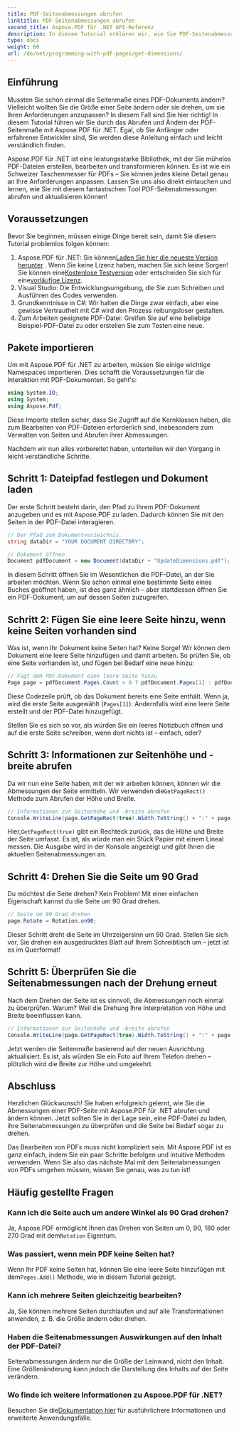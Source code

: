 ```yaml
---
title: PDF-Seitenabmessungen abrufen
linktitle: PDF-Seitenabmessungen abrufen
second_title: Aspose.PDF für .NET API-Referenz
description: In diesem Tutorial erklären wir, wie Sie PDF-Seitenabmessungen ermitteln und mit Aspose.PDF für .NET Manipulationen durchführen. Detaillierte Schritte führen Sie durch den Vorgang.
type: docs
weight: 60
url: /de/net/programming-with-pdf-pages/get-dimensions/
---
```

## Einführung

Mussten Sie schon einmal die Seitenmaße eines PDF-Dokuments ändern? Vielleicht wollten Sie die Größe einer Seite ändern oder sie drehen, um sie Ihren Anforderungen anzupassen? In diesem Fall sind Sie hier richtig! In diesem Tutorial führen wir Sie durch das Abrufen und Ändern der PDF-Seitenmaße mit Aspose.PDF für .NET. Egal, ob Sie Anfänger oder erfahrener Entwickler sind, Sie werden diese Anleitung einfach und leicht verständlich finden.

Aspose.PDF für .NET ist eine leistungsstarke Bibliothek, mit der Sie mühelos PDF-Dateien erstellen, bearbeiten und transformieren können. Es ist wie ein Schweizer Taschenmesser für PDFs – Sie können jedes kleine Detail genau an Ihre Anforderungen anpassen. Lassen Sie uns also direkt eintauchen und lernen, wie Sie mit diesem fantastischen Tool PDF-Seitenabmessungen abrufen und aktualisieren können!

## Voraussetzungen

Bevor Sie beginnen, müssen einige Dinge bereit sein, damit Sie diesem Tutorial problemlos folgen können:

1.  Aspose.PDF für .NET: Sie können[Laden Sie hier die neueste Version herunter](https://releases.aspose.com/pdf/net/) . Wenn Sie keine Lizenz haben, machen Sie sich keine Sorgen! Sie können eine[Kostenlose Testversion](https://releases.aspose.com/) oder entscheiden Sie sich für eine[vorläufige Lizenz](https://purchase.aspose.com/temporary-license/).
2. Visual Studio: Die Entwicklungsumgebung, die Sie zum Schreiben und Ausführen des Codes verwenden.
3. Grundkenntnisse in C#: Wir halten die Dinge zwar einfach, aber eine gewisse Vertrautheit mit C# wird den Prozess reibungsloser gestalten.
4. Zum Arbeiten geeignete PDF-Datei: Greifen Sie auf eine beliebige Beispiel-PDF-Datei zu oder erstellen Sie zum Testen eine neue.

## Pakete importieren

Um mit Aspose.PDF für .NET zu arbeiten, müssen Sie einige wichtige Namespaces importieren. Dies schafft die Voraussetzungen für die Interaktion mit PDF-Dokumenten. So geht's:

```csharp
using System.IO;
using System;
using Aspose.Pdf;
```

Diese Importe stellen sicher, dass Sie Zugriff auf die Kernklassen haben, die zum Bearbeiten von PDF-Dateien erforderlich sind, insbesondere zum Verwalten von Seiten und Abrufen ihrer Abmessungen.

Nachdem wir nun alles vorbereitet haben, unterteilen wir den Vorgang in leicht verständliche Schritte.

## Schritt 1: Dateipfad festlegen und Dokument laden

Der erste Schritt besteht darin, den Pfad zu Ihrem PDF-Dokument anzugeben und es mit Aspose.PDF zu laden. Dadurch können Sie mit den Seiten in der PDF-Datei interagieren.

```csharp
// Der Pfad zum Dokumentverzeichnis.
string dataDir = "YOUR DOCUMENT DIRECTORY";

// Dokument öffnen
Document pdfDocument = new Document(dataDir + "UpdateDimensions.pdf");
```

In diesem Schritt öffnen Sie im Wesentlichen die PDF-Datei, an der Sie arbeiten möchten. Wenn Sie schon einmal eine bestimmte Seite eines Buches geöffnet haben, ist dies ganz ähnlich – aber stattdessen öffnen Sie ein PDF-Dokument, um auf dessen Seiten zuzugreifen.

## Schritt 2: Fügen Sie eine leere Seite hinzu, wenn keine Seiten vorhanden sind

Was ist, wenn Ihr Dokument keine Seiten hat? Keine Sorge! Wir können dem Dokument eine leere Seite hinzufügen und damit arbeiten. So prüfen Sie, ob eine Seite vorhanden ist, und fügen bei Bedarf eine neue hinzu:

```csharp
// Fügt dem PDF-Dokument eine leere Seite hinzu
Page page = pdfDocument.Pages.Count > 0 ? pdfDocument.Pages[1] : pdfDocument.Pages.Add();
```

Diese Codezeile prüft, ob das Dokument bereits eine Seite enthält. Wenn ja, wird die erste Seite ausgewählt (`Pages[1]`). Andernfalls wird eine leere Seite erstellt und der PDF-Datei hinzugefügt.

Stellen Sie es sich so vor, als würden Sie ein leeres Notizbuch öffnen und auf die erste Seite schreiben, wenn dort nichts ist – einfach, oder?

## Schritt 3: Informationen zur Seitenhöhe und -breite abrufen

 Da wir nun eine Seite haben, mit der wir arbeiten können, können wir die Abmessungen der Seite ermitteln. Wir verwenden die`GetPageRect()` Methode zum Abrufen der Höhe und Breite.

```csharp
// Informationen zur Seitenhöhe und -breite abrufen
Console.WriteLine(page.GetPageRect(true).Width.ToString() + ":" + page.GetPageRect(true).Height.ToString());
```

 Hier,`GetPageRect(true)` gibt ein Rechteck zurück, das die Höhe und Breite der Seite umfasst. Es ist, als würde man ein Stück Papier mit einem Lineal messen. Die Ausgabe wird in der Konsole angezeigt und gibt Ihnen die aktuellen Seitenabmessungen an.

## Schritt 4: Drehen Sie die Seite um 90 Grad

Du möchtest die Seite drehen? Kein Problem! Mit einer einfachen Eigenschaft kannst du die Seite um 90 Grad drehen.

```csharp
// Seite um 90 Grad drehen
page.Rotate = Rotation.on90;
```

Dieser Schritt dreht die Seite im Uhrzeigersinn um 90 Grad. Stellen Sie sich vor, Sie drehen ein ausgedrucktes Blatt auf Ihrem Schreibtisch um – jetzt ist es im Querformat!

## Schritt 5: Überprüfen Sie die Seitenabmessungen nach der Drehung erneut

Nach dem Drehen der Seite ist es sinnvoll, die Abmessungen noch einmal zu überprüfen. Warum? Weil die Drehung Ihre Interpretation von Höhe und Breite beeinflussen kann.

```csharp
// Informationen zur Seitenhöhe und -breite abrufen
Console.WriteLine(page.GetPageRect(true).Width.ToString() + ":" + page.GetPageRect(true).Height.ToString());
```

Jetzt werden die Seitenmaße basierend auf der neuen Ausrichtung aktualisiert. Es ist, als würden Sie ein Foto auf Ihrem Telefon drehen – plötzlich wird die Breite zur Höhe und umgekehrt.


## Abschluss

Herzlichen Glückwunsch! Sie haben erfolgreich gelernt, wie Sie die Abmessungen einer PDF-Seite mit Aspose.PDF für .NET abrufen und ändern können. Jetzt sollten Sie in der Lage sein, eine PDF-Datei zu laden, ihre Seitenabmessungen zu überprüfen und die Seite bei Bedarf sogar zu drehen.

Das Bearbeiten von PDFs muss nicht kompliziert sein. Mit Aspose.PDF ist es ganz einfach, indem Sie ein paar Schritte befolgen und intuitive Methoden verwenden. Wenn Sie also das nächste Mal mit den Seitenabmessungen von PDFs umgehen müssen, wissen Sie genau, was zu tun ist!

## Häufig gestellte Fragen

### Kann ich die Seite auch um andere Winkel als 90 Grad drehen?
 Ja, Aspose.PDF ermöglicht Ihnen das Drehen von Seiten um 0, 90, 180 oder 270 Grad mit dem`Rotation` Eigentum.

### Was passiert, wenn mein PDF keine Seiten hat?
 Wenn Ihr PDF keine Seiten hat, können Sie eine leere Seite hinzufügen mit dem`Pages.Add()` Methode, wie in diesem Tutorial gezeigt.

### Kann ich mehrere Seiten gleichzeitig bearbeiten?
Ja, Sie können mehrere Seiten durchlaufen und auf alle Transformationen anwenden, z. B. die Größe ändern oder drehen.

### Haben die Seitenabmessungen Auswirkungen auf den Inhalt der PDF-Datei?
Seitenabmessungen ändern nur die Größe der Leinwand, nicht den Inhalt. Eine Größenänderung kann jedoch die Darstellung des Inhalts auf der Seite verändern.

### Wo finde ich weitere Informationen zu Aspose.PDF für .NET?
 Besuchen Sie die[Dokumentation hier](https://reference.aspose.com/pdf/net/) für ausführlichere Informationen und erweiterte Anwendungsfälle.